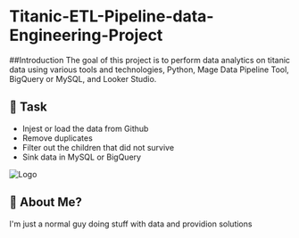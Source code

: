 # Titanic-ETL-Pipeline-data-Engineering-Project

##Introduction
The goal of this project is to perform data analytics on titanic data using various tools and technologies, Python, Mage Data Pipeline Tool, BigQuery or MySQL, and Looker Studio.

## 🚀 Task
- Injest or load the data from Github
- Remove duplicates
- Filter out the children that did not survive
- Sink data in MySQL or BigQuery

![Logo](https://dev-to-uploads.s3.amazonaws.com/uploads/articles/th5xamgrr6se0x5ro4g6.png)

## 🚀 About Me?
I'm just a normal guy doing stuff with data and providion solutions
